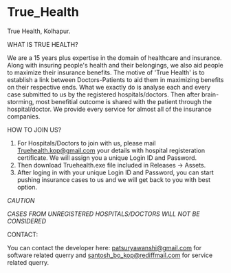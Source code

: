 # True_Health
True Health, Kolhapur.

WHAT IS TRUE HEALTH?

We are a 15 years plus expertise in the domain of healthcare and insurance.
Along with insuring people's health and their belongings, we also aid people to maximize their insurance benefits.
The motive of 'True Health' is to establish a link between Doctors-Patients to aid them in maximizing benefits on their respective ends. What we exactly do is analyse each and every case submitted to us by the registered hospitals/doctors. Then after brain-storming, most benefitial outcome is shared with the patient through the hospital/doctor.
We provide every service for almost all of the insurance companies.

HOW TO JOIN US?

1. For Hospitals/Doctors to join with us, please mail Truehealth.kop@gmail.com your details with hospital registeration certificate. We will assign you a unique Login ID and Password.
2. Then download Truehealth.exe file included in Releases -> Assets.
3. After loging in with your unique Login ID and Password, you can start pushing insurance cases to us and we will get back to you with best option.

*CAUTION*

*CASES FROM UNREGISTERED HOSPITALS/DOCTORS WILL NOT BE CONSIDERED*



CONTACT:

You can contact the developer here: patsuryawanshi@gmail.com for software related querry and santosh_bo_kop@rediffmail.com for service related querry.
